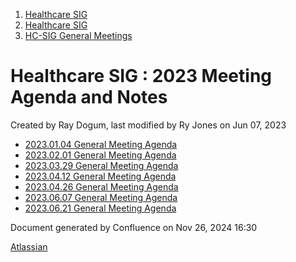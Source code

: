 1. [Healthcare SIG](index.html)
2. [Healthcare SIG](Healthcare-SIG_20545573.html)
3. [HC-SIG General Meetings](HC-SIG-General-Meetings_20545763.html)

# Healthcare SIG : 2023 Meeting Agenda and Notes

Created by Ray Dogum, last modified by Ry Jones on Jun 07, 2023

- [2023.01.04 General Meeting Agenda](2023.01.04-General-Meeting-Agenda_20557548.html)
- [2023.02.01 General Meeting Agenda](2023.02.01-General-Meeting-Agenda_20557639.html)
- [2023.03.29 General Meeting Agenda](2023.03.29-General-Meeting-Agenda_20557731.html)
- [2023.04.12 General Meeting Agenda](2023.04.12-General-Meeting-Agenda_20557779.html)
- [2023.04.26 General Meeting Agenda](2023.04.26-General-Meeting-Agenda_20557843.html)
- [2023.06.07 General Meeting Agenda](2023.06.07-General-Meeting-Agenda_20545774.html)
- [2023.06.21 General Meeting Agenda](2023.06.21-General-Meeting-Agenda_20557974.html)

Document generated by Confluence on Nov 26, 2024 16:30

[Atlassian](http://www.atlassian.com/)
